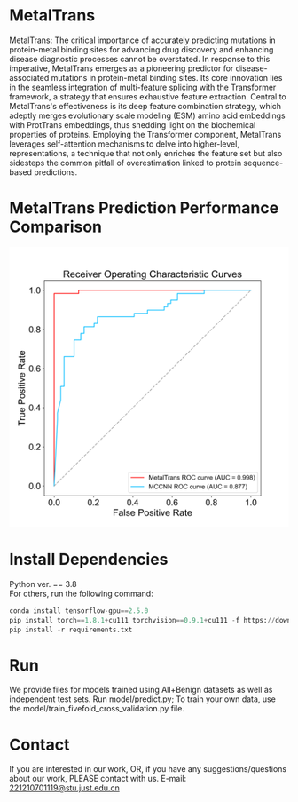 # MetalTrans
MetalTrans: The critical importance of accurately predicting mutations in protein-metal binding sites for advancing drug discovery and enhancing disease diagnostic processes cannot be overstated.  In response to this imperative, MetalTrans emerges as a pioneering predictor for disease-associated mutations in protein-metal binding sites.  Its core innovation lies in the seamless integration of multi-feature splicing with the Transformer framework, a strategy that ensures exhaustive feature extraction.  Central to MetalTrans's effectiveness is its deep feature combination strategy, which adeptly merges evolutionary scale modeling (ESM) amino acid embeddings with ProtTrans embeddings, thus shedding light on the biochemical properties of proteins.  Employing the Transformer component, MetalTrans leverages self-attention mechanisms to delve into higher-level, representations, a technique that not only enriches the feature set but also sidesteps the common pitfall of overestimation linked to protein sequence-based predictions.
# MetalTrans Prediction Performance Comparison
![image](/pic/arial/MTM_MergeCurve.png)
# Install Dependencies
Python ver. == 3.8  
For others, run the following command:  
```Python
conda install tensorflow-gpu==2.5.0
pip install torch==1.8.1+cu111 torchvision==0.9.1+cu111 -f https://download.pytorch.org/whl/torch_stable.html
pip install -r requirements.txt
```
# Run
We provide files for models trained using All+Benign datasets as well as independent test sets. Run model/predict.py; To train your own data, use the model/train_fivefold_cross_validation.py file.
# Contact
If you are interested in our work, OR, if you have any suggestions/questions about our work, PLEASE contact with us. E-mail: 221210701119@stu.just.edu.cn
